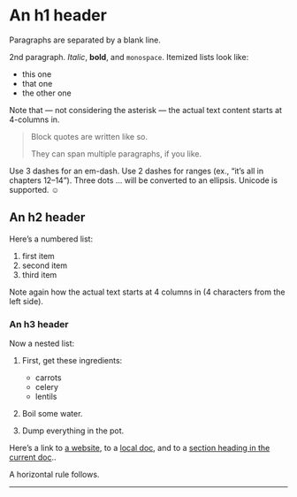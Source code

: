 # An h1 header

Paragraphs are separated by a blank line.

2nd paragraph. *Italic*, **bold**, and `monospace`. Itemized lists look
like:

  - this one
  - that one
  - the other one

Note that — not considering the asterisk — the actual text content
starts at 4-columns in.

> Block quotes are written like so.
> 
> They can span multiple paragraphs, if you like.

Use 3 dashes for an em-dash. Use 2 dashes for ranges (ex., “it’s all in
chapters 12–14”). Three dots … will be converted to an ellipsis. Unicode
is supported. ☺

## An h2 header

Here’s a numbered list:

1.  first item
2.  second item
3.  third item

Note again how the actual text starts at 4 columns in (4 characters from the left side).

### An h3 header

Now a nested list:

1.  First, get these ingredients:
    
      - carrots
      - celery
      - lentils

2.  Boil some water.

3.  Dump everything in the pot.

Here’s a link to [a website](http://foo.bar), to a [local
doc](local-doc.html), and to a [section heading in the current
doc](#an-h2-header)..

A horizontal rule follows.

-----
